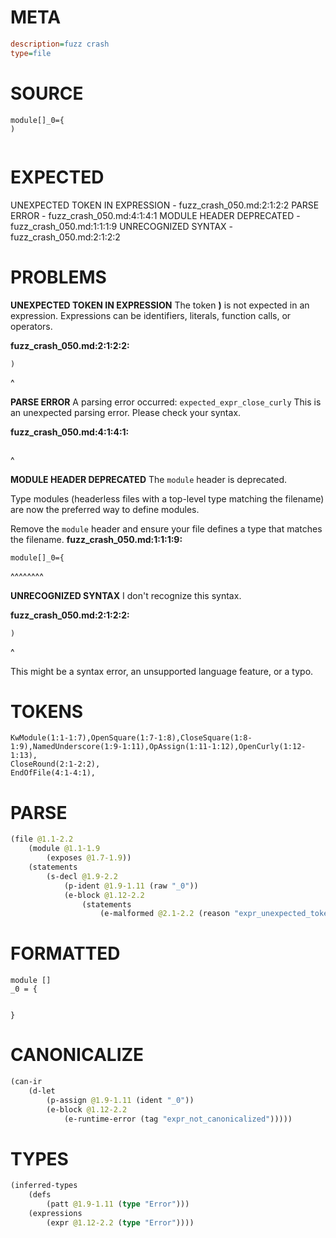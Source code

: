 # META
~~~ini
description=fuzz crash
type=file
~~~
# SOURCE
~~~roc
module[]_0={
)
 
~~~
# EXPECTED
UNEXPECTED TOKEN IN EXPRESSION - fuzz_crash_050.md:2:1:2:2
PARSE ERROR - fuzz_crash_050.md:4:1:4:1
MODULE HEADER DEPRECATED - fuzz_crash_050.md:1:1:1:9
UNRECOGNIZED SYNTAX - fuzz_crash_050.md:2:1:2:2
# PROBLEMS
**UNEXPECTED TOKEN IN EXPRESSION**
The token **)** is not expected in an expression.
Expressions can be identifiers, literals, function calls, or operators.

**fuzz_crash_050.md:2:1:2:2:**
```roc
)
```
^


**PARSE ERROR**
A parsing error occurred: `expected_expr_close_curly`
This is an unexpected parsing error. Please check your syntax.

**fuzz_crash_050.md:4:1:4:1:**
```roc

```
^


**MODULE HEADER DEPRECATED**
The `module` header is deprecated.

Type modules (headerless files with a top-level type matching the filename) are now the preferred way to define modules.

Remove the `module` header and ensure your file defines a type that matches the filename.
**fuzz_crash_050.md:1:1:1:9:**
```roc
module[]_0={
```
^^^^^^^^


**UNRECOGNIZED SYNTAX**
I don't recognize this syntax.

**fuzz_crash_050.md:2:1:2:2:**
```roc
)
```
^

This might be a syntax error, an unsupported language feature, or a typo.

# TOKENS
~~~zig
KwModule(1:1-1:7),OpenSquare(1:7-1:8),CloseSquare(1:8-1:9),NamedUnderscore(1:9-1:11),OpAssign(1:11-1:12),OpenCurly(1:12-1:13),
CloseRound(2:1-2:2),
EndOfFile(4:1-4:1),
~~~
# PARSE
~~~clojure
(file @1.1-2.2
	(module @1.1-1.9
		(exposes @1.7-1.9))
	(statements
		(s-decl @1.9-2.2
			(p-ident @1.9-1.11 (raw "_0"))
			(e-block @1.12-2.2
				(statements
					(e-malformed @2.1-2.2 (reason "expr_unexpected_token")))))))
~~~
# FORMATTED
~~~roc
module []
_0 = {
	

}
~~~
# CANONICALIZE
~~~clojure
(can-ir
	(d-let
		(p-assign @1.9-1.11 (ident "_0"))
		(e-block @1.12-2.2
			(e-runtime-error (tag "expr_not_canonicalized")))))
~~~
# TYPES
~~~clojure
(inferred-types
	(defs
		(patt @1.9-1.11 (type "Error")))
	(expressions
		(expr @1.12-2.2 (type "Error"))))
~~~
